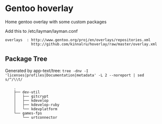﻿Gentoo hoverlay
========

Home gentoo overlay with some custom packages

Add this to /etc/layman/layman.conf

	overlays  : http://www.gentoo.org/proj/en/overlays/repositories.xml
	            http://github.com/kinnalru/hoverlay/raw/master/overlay.xml


Package Tree
------------

Generated by app-text/tree: `tree -dnv -I 'licenses|profiles|Documentation|metadata' -L 2 --noreport | sed s/^/\\t/`

        .
        ├── dev-util
        │   ├── gitcrypt
        │   ├── kdevelop
        │   ├── kdevelop-ruby
        │   └── kdevplatform
        └── games-fps
            └── urtconnector
